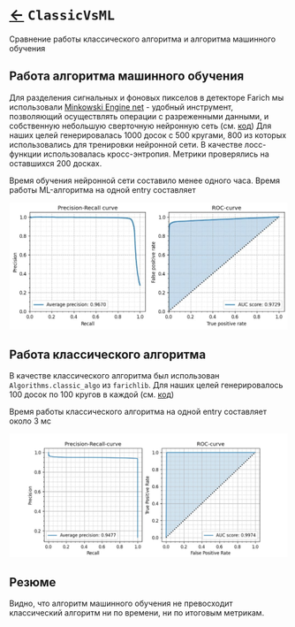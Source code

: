 # [←](Home.md) `ClassicVsML` 
Сравнение работы классического алгоритма и алгоритма машинного
обучения

## Работа алгоритма машинного обучения

Для разделения сигнальных и фоновых пикселов в детекторе Farich мы 
использовали [Minkowski Engine
net](https://github.com/NVIDIA/MinkowskiEngine) - удобный инструмент,
позволяющий осуществлять операции с разреженными данными, и
собственную небольшую сверточную нейронную сеть (см.
[код](https://colab.research.google.com/drive/1ljftwmqe19-c-599EU9eDCdjy6fRLjiJ?usp=sharing))
Для наших целей генерировалась 1000 досок с 500 кругами, 800 из которых
использовались для тренировки нейронной сети. В качестве лосс-функции 
использовалась кросс-энтропия. Метрики проверялись на оставшихся 200 досках.

Время обучения нейронной сети составило менее одного часа. 
Время работы ML-алгоритма на одной entry составляет 

![Результаты](../sources/Results_neural.jpg)

## Работа классического алгоритма

В качестве классического алгоритма был использован
`Algorithms.classic_algo` из `farichlib`. Для наших целей
генерировалось 100 досок по 100 кругов в каждой (см. [код](https://github.com/82492749123082/farich-pics/blob/dev_yana/ClassicVsMl.ipynb))

Время работы классического алгоритма на одной entry составляет около 3 мс

![Результаты](../sources/Results_classic.jpg)

## Резюме

Видно, что алгоритм машинного обучения не превосходит классический
алгоритм ни по времени, ни по итоговым метрикам. 
